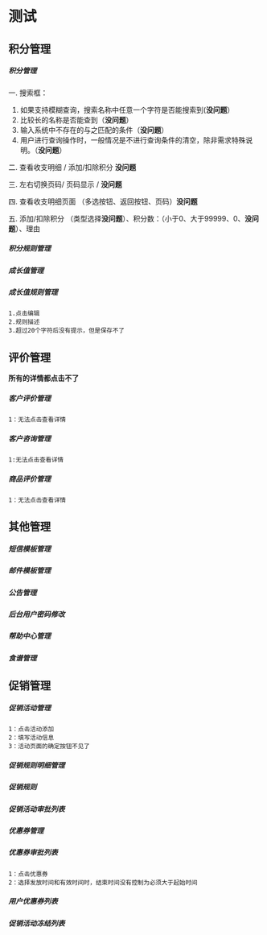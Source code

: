 # 测试

## 积分管理

##### 积分管理
 一. 搜索框：
 
 1. 如果支持模糊查询，搜索名称中任意一个字符是否能搜索到(**没问题**）
 2. 比较长的名称是否能查到（**没问题**）
 3. 输入系统中不存在的与之匹配的条件（**没问题**）
 4. 用户进行查询操作时，一般情况是不进行查询条件的清空，除非需求特殊说明。（**没问题**）
 
二. 查看收支明细 /  添加/扣除积分  **没问题**

三. 左右切换页码/ 页码显示 / **没问题**

四. 查看收支明细页面 （多选按钮、返回按钮、页码）**没问题** 

五. 添加/扣除积分 （类型选择**没问题**）、积分数：（小于0、大于99999、0、**没问题**）、理由 


##### 积分规则管理

##### 成长值管理

##### 成长值规则管理
	1.点击编辑
	2.规则描述
	3.超过20个字符后没有提示，但是保存不了

## 评价管理

**所有的详情都点击不了**

##### 客户评价管理
	1：无法点击查看详情

##### 客户咨询管理
	1:无法点击查看详情

##### 商品评价管理
	1：无法点击查看详情

## 其他管理

##### 短信模板管理

##### 邮件模板管理

##### 公告管理

##### 后台用户密码修改

##### 帮助中心管理

##### 食谱管理

## 促销管理

##### 促销活动管理
	1：点击活动添加
	2：填写活动信息
	3：活动页面的确定按钮不见了

##### 促销规则明细管理

##### 促销规则

##### 促销活动审批列表

##### 优惠券管理

##### 优惠券审批列表
	1：点击优惠券
	2：选择发放时间和有效时间时，结束时间没有控制为必须大于起始时间

##### 用户优惠券列表

##### 促销活动冻结列表